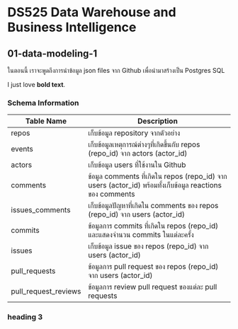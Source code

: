 # DS525 Data Warehouse and Business Intelligence

## 01-data-modeling-1
<p>ในตอนนี้ เราจะพูดถึงการนำข้อมูล json files จาก Github เพื่อนำมาสร้างเป็น Postgres SQL</p>

I just love <strong>bold text</strong>.

### Schema Information
<table>
  <thead>
    <th>Table Name</th>
    <th>Description</th>
  </thead>
  <tbody>
    <tr>
      <td>repos</td>
      <td>เก็บข้อมูล repository จากตัวอย่าง</td>
    </tr>
    <tr>
      <td>events</td>
      <td>เก็บข้อมูลเหตุการณ์ต่างๆที่เกิดขึ้นกับ repos (repo_id) จาก actors (actor_id)</td>
    </tr>
    <tr>
      <td>actors</td>
      <td>เก็บข้อมูล users ที่ใช้งานใน Github</td>
    </tr>
    <tr>
      <td>comments</td>
      <td>ข้อมูล comments ที่เกิดใน repos (repo_id) จาก users (actor_id) พร้อมทั้งเก็บข้อมูล reactions ของ comments</td>
    </tr>
    <tr>
      <td>issues_comments</td>
      <td>เก็บข้อมูลปัญหาที่เกิดใน comments ของ repos (repo_id) จาก users (actor_id) </td>
    </tr>
    <tr>
      <td>commits</td>
      <td>ข้อมูลการ commits ที่เกิดใน repos (repo_id) และแสดงจำนวน commits ในแต่ละครั้ง</td>
    </tr>
    <tr>
      <td>issues</td>
      <td>เก็บข้อมูล issue ของ repos (repo_id) จาก users (actor_id)</td>
    </tr>
    <tr>
      <td>pull_requests</td>
      <td>ข้อมูลการ pull request ของ repos (repo_id) จาก users (actor_id)</td>
    </tr>
    <tr>
      <td>pull_request_reviews</td>
      <td>ข้อมูลการ review pull request ของแต่ละ pull requests</td>
    </tr>
  </tbody>
</table>

### heading 3
